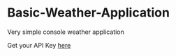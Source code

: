 # Basic-Weather-Application
Very simple console weather application

Get your API Key <a href="https://openweathermap.org/">here</a>
